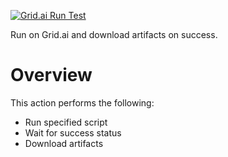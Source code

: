 [![Grid.ai Run Test](https://github.com/gridai-actions/gridai-run/actions/workflows/unittest.yml/badge.svg)](https://github.com/gridai-actions/gridai-run/actions/workflows/unittest.yml)

Run on Grid.ai and download artifacts on success.  

# Overview

This action performs the following:
- Run specified script
- Wait for success status
- Download artifacts


